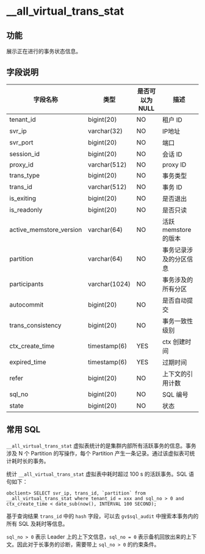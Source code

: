 # __all_virtual_trans_stat

## 功能

展示正在进行的事务状态信息。

## 字段说明

|          字段名称           |      类型       | 是否可以为 NULL |       描述        |
|-------------------------|---------------|------------|-----------------|
| tenant_id               | bigint(20)    | NO         | 租户 ID           |
| svr_ip                  | varchar(32)   | NO         | IP地址            |
| svr_port                | bigint(20)    | NO         | 端口              |
| session_id              | bigint(20)    | NO         | 会话 ID           |
| proxy_id                | varchar(512)  | NO         | proxy ID        |
| trans_type              | bigint(20)    | NO         | 事务类型            |
| trans_id                | varchar(512)  | NO         | 事务 ID           |
| is_exiting              | bigint(20)    | NO         | 是否退出            |
| is_readonly             | bigint(20)    | NO         | 是否只读            |
| active_memstore_version | varchar(64)   | NO         | 活跃 memstore 的版本 |
| partition               | varchar(64)   | NO         | 事务记录涉及的分区信息     |
| participants            | varchar(1024) | NO         | 事务涉及的所有分区       |
| autocommit              | bigint(20)    | NO         | 是否自动提交          |
| trans_consistency       | bigint(20)    | NO         | 事务一致性级别         |
| ctx_create_time         | timestamp(6)  | YES        | ctx 创建时间        |
| expired_time            | timestamp(6)  | YES        | 过期时间            |
| refer                   | bigint(20)    | NO         | 上下文的引用计数        |
| sql_no                  | bigint(20)    | NO         | SQL 编号          |
| state                   | bigint(20)    | NO         | 状态              |

## 常用 SQL

`__all_virtual_trans_stat` 虚拟表统计的是集群内部所有活跃事务的信息。事务涉及 N 个 Partition 的写操作，每个 Partition 产生一条记录。通过该虚拟表可统计耗时长的事务。

统计 `__all_virtual_trans_stat` 虚拟表中耗时超过 100 s 的活跃事务。SQL 语句如下：

```unknow
obclient> SELECT svr_ip, trans_id, `partition` from __all_virtual_trans_stat where tenant_id = xxx and sql_no > 0 and ctx_create_time < date_sub(now(), INTERVAL 100 SECOND);
```

基于查询结果 `trans_id` 中的 `hash` 字段，可以去 `gv$sql_audit` 中搜索本事务内的所有 SQL 及耗时等信息。

`sql_no > 0` 表示 Leader 上的上下文信息，`sql_no = 0` 表示备机回放出来的上下文。因此对于长事务的诊断，需要带上 `sql_no > 0` 的约束条件。
